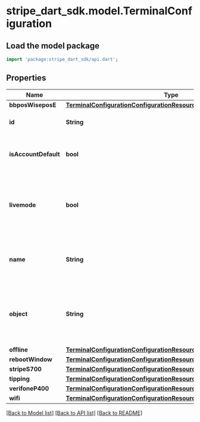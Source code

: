 # stripe_dart_sdk.model.TerminalConfiguration

## Load the model package
```dart
import 'package:stripe_dart_sdk/api.dart';
```

## Properties
Name | Type | Description | Notes
------------ | ------------- | ------------- | -------------
**bbposWiseposE** | [**TerminalConfigurationConfigurationResourceDeviceTypeSpecificConfig**](TerminalConfigurationConfigurationResourceDeviceTypeSpecificConfig.md) |  | [optional] 
**id** | **String** | Unique identifier for the object. | 
**isAccountDefault** | **bool** | Whether this Configuration is the default for your account | [optional] 
**livemode** | **bool** | Has the value `true` if the object exists in live mode or the value `false` if the object exists in test mode. | 
**name** | **String** | String indicating the name of the Configuration object, set by the user | [optional] 
**object** | **String** | String representing the object's type. Objects of the same type share the same value. | 
**offline** | [**TerminalConfigurationConfigurationResourceOfflineConfig**](TerminalConfigurationConfigurationResourceOfflineConfig.md) |  | [optional] 
**rebootWindow** | [**TerminalConfigurationConfigurationResourceRebootWindow**](TerminalConfigurationConfigurationResourceRebootWindow.md) |  | [optional] 
**stripeS700** | [**TerminalConfigurationConfigurationResourceDeviceTypeSpecificConfig**](TerminalConfigurationConfigurationResourceDeviceTypeSpecificConfig.md) |  | [optional] 
**tipping** | [**TerminalConfigurationConfigurationResourceTipping**](TerminalConfigurationConfigurationResourceTipping.md) |  | [optional] 
**verifoneP400** | [**TerminalConfigurationConfigurationResourceDeviceTypeSpecificConfig**](TerminalConfigurationConfigurationResourceDeviceTypeSpecificConfig.md) |  | [optional] 
**wifi** | [**TerminalConfigurationConfigurationResourceWifiConfig**](TerminalConfigurationConfigurationResourceWifiConfig.md) |  | [optional] 

[[Back to Model list]](../README.md#documentation-for-models) [[Back to API list]](../README.md#documentation-for-api-endpoints) [[Back to README]](../README.md)


